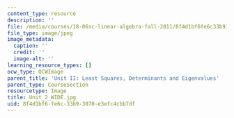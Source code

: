 ```yaml
---
content_type: resource
description: ''
file: /media/courses/18-06sc-linear-algebra-fall-2011/8f4d1bf6fe6c33b93070e3efc4cbb7df_Unit_2_WIDE.jpg
file_type: image/jpeg
image_metadata:
  caption: ''
  credit: ''
  image-alt: ''
learning_resource_types: []
ocw_type: OCWImage
parent_title: 'Unit II: Least Squares, Determinants and Eigenvalues'
parent_type: CourseSection
resourcetype: Image
title: Unit_2_WIDE.jpg
uid: 8f4d1bf6-fe6c-33b9-3070-e3efc4cbb7df
---
```


